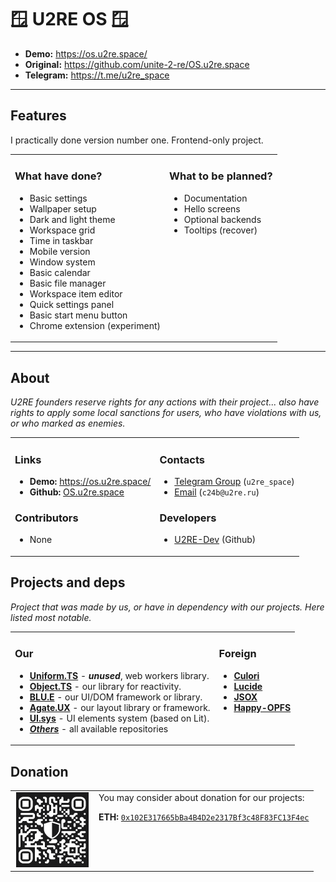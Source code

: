 # 🪟 U2RE OS 🪟

- **Demo:** <https://os.u2re.space/>
- **Original:** <https://github.com/unite-2-re/OS.u2re.space>
- **Telegram:** <https://t.me/u2re_space>

---

## Features

I practically done version number one. Frontend-only project.

<table width="100%">
<tr>
<td valign="top">

### What have done?

- Basic settings
- Wallpaper setup
- Dark and light theme
- Workspace grid
- Time in taskbar
- Mobile version
- Window system
- Basic calendar
- Basic file manager
- Workspace item editor
- Quick settings panel
- Basic start menu button
- Chrome extension (experiment)

</td>
<td valign="top">

### What to be planned?

- Documentation
- Hello screens
- Optional backends
- Tooltips (recover)

</td>
</tr>
</table>

---

## About

*U2RE founders reserve rights for any actions with their project... also have rights to apply some local sanctions for users, who have violations with us, or who marked as enemies.*

<table width="100%">
<tr>
<td valign="top">

### Links

- **Demo:** <https://os.u2re.space/>
- **Github:** [OS.u2re.space](https://github.com/unite-2-re/OS.u2re.space)

### Contributors

- None

</td>
<td valign="top">

### Contacts

- [Telegram Group](https://t.me/u2re_space) (`u2re_space`)
- [Email](mailto:c24b@u2re.ru) (`c24b@u2re.ru`)

### Developers

- [U2RE-Dev](https://github.com/u2re-dev) (Github)

</td>
</tr>
</table>

## Projects and deps

*Project that was made by us, or have in dependency with our projects. Here listed most notable.*

<table width="100%">
<tr>
<td valign="top">

### Our

- **[Uniform.TS](https://github.com/unite-2-re/uniform.ts)** - ***unused***, web workers library.
- **[Object.TS](https://github.com/unite-2-re/object.ts)** - our library for reactivity.
- **[BLU.E](https://github.com/unite-2-re/BLU.E)** - our UI/DOM framework or library.
- **[Agate.UX](https://github.com/unite-2-re/agate.ux)** - our layout library or framework.
- **[UI.sys](https://github.com/unite-2-re/ui.system)** - UI elements system (based on Lit).
- ***[Others](https://github.com/orgs/unite-2-re/repositories)*** - all available repositories

</td>
<td valign="top">

### Foreign

- **[Culori](https://github.com/Evercoder/culori)**
- **[Lucide](https://github.com/lucide-icons/lucide)**
- **[JSOX](https://github.com/d3x0r/JSOX)**
- **[Happy-OPFS](https://github.com/JiangJie/happy-opfs.git)**

</td>
</tr>
</table>

## Donation

<table width="100%">
<tr>
<td valign="top">
<img width="120" height="120" alt="ETH-QR" src="./ethereum/ethereum.png" style="aspect-ratio: 1 / 1; inline-size: 120px !important; max-inline-size: 100% !important; block-size: 120px !important; object-fit: contain; object-position: center;"/>
</td>
<td valign="top">
You may consider about donation for our projects:

**ETH:** [`0x102E317665bBa4B4D2e2317Bf3c48F83FC13F4ec`](#0x102E317665bBa4B4D2e2317Bf3c48F83FC13F4ec)
</td>
</tr>
</table>
